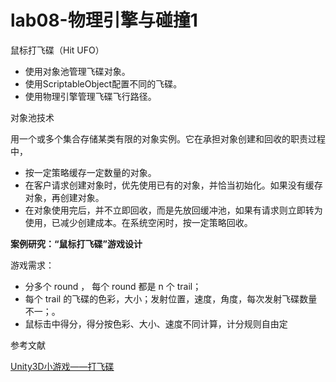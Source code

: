 # lab08-物理引擎与碰撞1

鼠标打飞碟（Hit UFO）

- 使用对象池管理飞碟对象。
- 使用ScriptableObject配置不同的飞碟。
- 使用物理引擎管理飞碟飞行路径。

对象池技术

用一个或多个集合存储某类有限的对象实例。它在承担对象创建和回收的职责过程中，

- 按一定策略缓存一定数量的对象。
- 在客户请求创建对象时，优先使用已有的对象，并恰当初始化。如果没有缓存对象，再创建对象。
- 在对象使用完后，并不立即回收，而是先放回缓冲池，如果有请求则立即转为使用，已减少创建成本。在系统空闲时，按一定策略回收。

**案例研究：“鼠标打飞碟”游戏设计**

游戏需求：

- 分多个 round ， 每个 round 都是 n 个 trail；
- 每个 trail 的飞碟的色彩，大小；发射位置，速度，角度，每次发射飞碟数量不一；。
- 鼠标击中得分，得分按色彩、大小、速度不同计算，计分规则自由定

参考文献

[Unity3D小游戏——打飞碟](https://www.cnblogs.com/LC32/p/15469806.html)